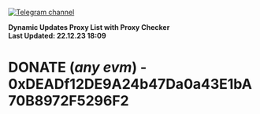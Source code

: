 [![Telegram channel](https://img.shields.io/endpoint?url=https://runkit.io/damiankrawczyk/telegram-badge/branches/master?url=https://t.me/n4z4v0d)](https://t.me/n4z4v0d) 

**Dynamic Updates Proxy List with Proxy Checker**  
**Last Updated: 22.12.23 18:09**

# DONATE (_any evm_) - 0xDEADf12DE9A24b47Da0a43E1bA70B8972F5296F2
